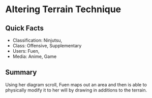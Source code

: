 # Altering Terrain Technique

## Quick Facts
- Classification: Ninjutsu,
- Class: Offensive, Supplementary
- Users: Fuen,
- Media: Anime, Game

## Summary
Using her diagram scroll, Fuen maps out an area and then is able to physically modify it to her will by drawing in additions to the terrain.
